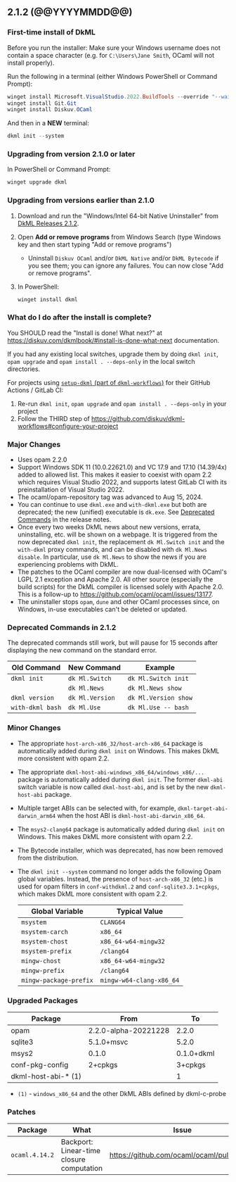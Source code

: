 ## 2.1.2 (@@YYYYMMDD@@)

### First-time install of DkML

Before you run the installer: Make sure your Windows username does not contain a space character (e.g. for `C:\Users\Jane Smith`, OCaml will not install properly).

Run the following in a terminal (either Windows PowerShell or Command Prompt):

```powershell
winget install Microsoft.VisualStudio.2022.BuildTools --override "--wait --passive --installPath C:\VS17 --addProductLang En-us --add Microsoft.VisualStudio.Workload.VCTools --add Microsoft.VisualStudio.Component.VC.14.38.17.8.x86.x64 --includeRecommended"
winget install Git.Git
winget install Diskuv.OCaml
```

And then in a **NEW** terminal:

```powershell
dkml init --system
```

### Upgrading from version 2.1.0 or later

In PowerShell or Command Prompt:

```powershell
winget upgrade dkml
```

### Upgrading from versions earlier than 2.1.0

1. Download and run the "Windows/Intel 64-bit Native Uninstaller" from [DkML Releases 2.1.2](https://gitlab.com/dkml/distributions/dkml/-/releases/2.1.2).
2. Open **Add or remove programs** from Windows Search (type Windows key and then start typing "Add or remove programs")
   * Uninstall `Diskuv OCaml` and/or `DkML Native` and/or `DkML Bytecode` if you see them; you can ignore any failures. You can now close "Add or remove programs".
3. In PowerShell:

   ```powershell
   winget install dkml
   ```

### What do I do after the install is complete?

You SHOULD read the "Install is done! What next?" at <https://diskuv.com/dkmlbook/#install-is-done-what-next> documentation.

If you had any existing local switches, upgrade them by doing `dkml init`, `opam upgrade` and `opam install . --deps-only` in the local switch directories.

For projects using [`setup-dkml` (part of  `dkml-workflows`)](https://github.com/diskuv/dkml-workflows#dkml-workflows)
for their GitHub Actions / GitLab CI:

1. Re-run `dkml init`, `opam upgrade` and `opam install . --deps-only` in your project
2. Follow the THIRD step of <https://github.com/diskuv/dkml-workflows#configure-your-project>

### Major Changes

* Uses opam 2.2.0
* Support Windows SDK 11 (10.0.22621.0) and VC 17.9 and 17.10 (14.39/4x) added to allowed list. This makes it easier to coexist with opam 2.2 which requires Visual Studio 2022, and supports latest GitLab CI with its preinstallation of Visual Studio 2022.
* The ocaml/opam-repository tag was advanced to Aug 15, 2024.
* You can continue to use `dkml.exe` and `with-dkml.exe` but both are deprecated; the new (unified) executable is `dk.exe`. See [Deprecated Commands](#deprecated-commands-in-212) in the release notes.
* Once every two weeks DkML news about new versions, errata, uninstalling, etc. will be shown on a webpage. It is triggered from the now deprecated `dkml init`, the replacement `dk Ml.Switch init` and the `with-dkml` proxy commands, and can be disabled with `dk Ml.News disable`. In particular, use `dk Ml.News` to show the news if you are experiencing problems with DkML.
* The patches to the OCaml compiler are now dual-licensed with OCaml's LGPL 2.1 exception and Apache 2.0. All other source (especially the build scripts) for the DkML compiler is licensed solely with Apache 2.0. This is a follow-up to <https://github.com/ocaml/ocaml/issues/13177>.
* The uninstaller stops `opam`, `dune` and other OCaml processes since, on Windows, in-use executables can't be deleted or updated.

### Deprecated Commands in 2.1.2

The deprecated commands still work, but will pause for 15 seconds after displaying the new command on the standard error.

| Old Command      | New Command     | Example              |
| ---------------- | --------------- | -------------------- |
| `dkml init`      | `dk Ml.Switch`  | `dk Ml.Switch init`  |
|                  | `dk Ml.News`    | `dk Ml.News show`    |
| `dkml version`   | `dk Ml.Version` | `dk Ml.Version show` |
| `with-dkml bash` | `dk Ml.Use`     | `dk Ml.Use -- bash`  |

### Minor Changes

* The appropriate `host-arch-x86_32/host-arch-x86_64` package is automatically added during `dkml init` on Windows. This makes DkML more consistent with opam 2.2.
* The appropriate `dkml-host-abi-windows_x86_64/windows_x86/...` package is automatically added during `dkml init`. The former `dkml-abi` switch variable is now called `dkml-host-abi`, and is set by the new `dkml-host-abi` package.
* Multiple target ABIs can be selected with, for example, `dkml-target-abi-darwin_arm64` when the host ABI is `dkml-host-abi-darwin_x86_64`.
* The `msys2-clang64` package is automatically added during `dkml init` on Windows. This makes DkML more consistent with opam 2.2.
* The Bytecode installer, which was deprecated, has now been removed from the distribution.
* The `dkml init --system` command no longer adds the following Opam global variables. Instead, the presence of `host-arch-x86_32` (etc.) is used for opam filters in `conf-withdkml.2` and `conf-sqlite3.3.1+cpkgs`, which makes DkML more consistent with opam 2.2.

  | Global Variable        | Typical Value            |
  | ---------------------- | ------------------------ |
  | `msystem`              | `CLANG64`                |
  | `msystem-carch`        | `x86_64`                 |
  | `msystem-chost`        | `x86_64-w64-mingw32`     |
  | `msystem-prefix`       | `/clang64`               |
  | `mingw-chost`          | `x86_64-w64-mingw32`     |
  | `mingw-prefix`         | `/clang64`               |
  | `mingw-package-prefix` | `mingw-w64-clang-x86_64` |

### Upgraded Packages

| Package             | From                 | To         |
| ------------------- | -------------------- | ---------- |
| opam                | 2.2.0-alpha-20221228 | 2.2.0      |
| sqlite3             | 5.1.0+msvc           | 5.2.0      |
| msys2               | 0.1.0                | 0.1.0+dkml |
| conf-pkg-config     | 2+cpkgs              | 3+cpkgs    |
| dkml-host-abi-* (1) |                      | 1          |

* `(1)` - `windows_x86_64` and the other DkML ABIs defined by dkml-c-probe

### Patches

| Package        | What                                      | Issue                                       |
| -------------- | ----------------------------------------- | ------------------------------------------- |
| `ocaml.4.14.2` | Backport: Linear-time closure computation | <https://github.com/ocaml/ocaml/pull/12222> |
